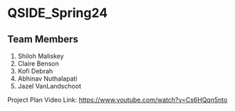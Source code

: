 # QSIDE_Spring24

## Team Members
1. Shiloh Maliskey
2. Claire Benson
3. Kofi Debrah
4. Abhinav Nuthalapati
5. Jazel VanLandschoot

Project Plan Video Link: https://www.youtube.com/watch?v=Cs6HQqn5nto
